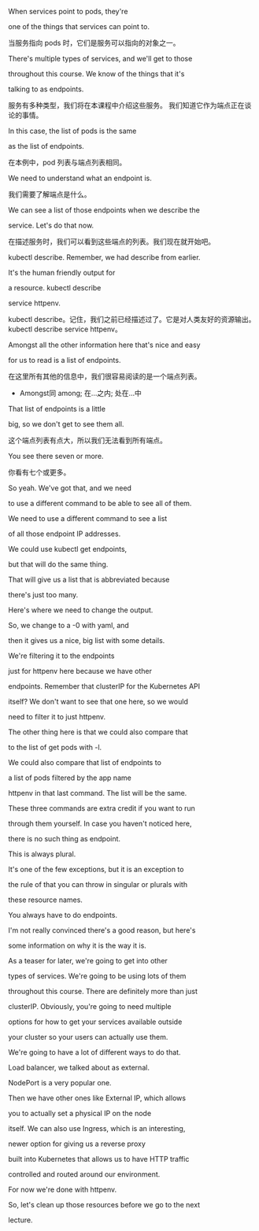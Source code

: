 When services point to pods, they're

one of the things that services can point to.

当服务指向 pods 时，它们是服务可以指向的对象之一。

There's multiple types of services, and we'll get to those

throughout this course. We know of the things that it's

talking to as endpoints.

服务有多种类型，我们将在本课程中介绍这些服务。
我们知道它作为端点正在谈论的事情。

In this case, the list of pods is the same

as the list of endpoints.

在本例中，pod 列表与端点列表相同。

We need to understand what an endpoint is.

我们需要了解端点是什么。

We can see a list of those endpoints when we describe the

service. Let's do that now.

在描述服务时，我们可以看到这些端点的列表。我们现在就开始吧。

kubectl describe. Remember, we had describe from earlier.

It's the human friendly output for

a resource. kubectl describe

service httpenv.

kubectl describe。记住，我们之前已经描述过了。它是对人类友好的资源输出。
kubectl describe service httpenv。

Amongst all the other information here that's nice and easy

for us to read is a list of endpoints.

在这里所有其他的信息中，我们很容易阅读的是一个端点列表。
* Amongst同 among; 在…之内; 处在…中

That list of endpoints is a little

big, so we don't get to see them all.

这个端点列表有点大，所以我们无法看到所有端点。

You see there seven or more.

你看有七个或更多。

So yeah. We've got that, and we need

to use a different command to be able to see all of them.

We need to use a different command to see a list

of all those endpoint IP addresses.

We could use kubectl get endpoints,

but that will do the same thing.

That will give us a list that is abbreviated because

there's just too many.

Here's where we need to change the output.

So, we change to a -0 with yaml, and

then it gives us a nice, big list with some details.

We're filtering it to the endpoints

just for httpenv here because we have other

endpoints. Remember that clusterIP for the Kubernetes API

itself? We don't want to see that one here, so we would

need to filter it to just httpenv.

The other thing here is that we could also compare that

to the list of get pods with -l.

We could also compare that list of endpoints to

a list of pods filtered by the app name

httpenv in that last command. The list will be the same.

These three commands are extra credit if you want to run

through them yourself. In case you haven't noticed here,

there is no such thing as endpoint.

This is always plural.

It's one of the few exceptions, but it is an exception to

the rule of that you can throw in singular or plurals with

these resource names.

You always have to do endpoints.

I'm not really convinced there's a good reason, but here's

some information on why it is the way it is.

As a teaser for later, we're going to get into other

types of services. We're going to be using lots of them

throughout this course. There are definitely more than just

clusterIP. Obviously, you're going to need multiple

options for how to get your services available outside

your cluster so your users can actually use them.

We're going to have a lot of different ways to do that.

Load balancer, we talked about as external.

NodePort is a very popular one.

Then we have other ones like External IP, which allows

you to actually set a physical IP on the node

itself. We can also use Ingress, which is an interesting,

newer option for giving us a reverse proxy

built into Kubernetes that allows us to have HTTP traffic

controlled and routed around our environment.

For now we're done with httpenv.

So, let's clean up those resources before we go to the next

lecture.

